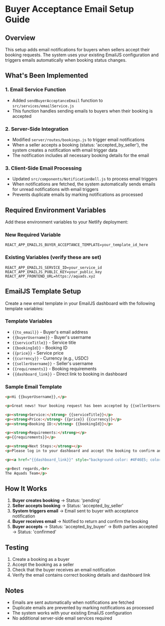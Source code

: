 # Buyer Acceptance Email Setup Guide

## Overview
This setup adds email notifications for buyers when sellers accept their booking requests. The system uses your existing EmailJS configuration and triggers emails automatically when booking status changes.

## What's Been Implemented

### 1. Email Service Function
- Added `sendBuyerAcceptanceEmail` function to `src/services/emailService.js`
- This function handles sending emails to buyers when their booking is accepted

### 2. Server-Side Integration
- Modified `server/routes/bookings.js` to trigger email notifications
- When a seller accepts a booking (status: 'accepted_by_seller'), the system creates a notification with email trigger data
- The notification includes all necessary booking details for the email

### 3. Client-Side Email Processing
- Updated `src/components/NotificationBell.js` to process email triggers
- When notifications are fetched, the system automatically sends emails for unread notifications with email triggers
- Prevents duplicate emails by marking notifications as processed

## Required Environment Variables

Add these environment variables to your Netlify deployment:

### New Required Variable
```
REACT_APP_EMAILJS_BUYER_ACCEPTANCE_TEMPLATE=your_template_id_here
```

### Existing Variables (verify these are set)
```
REACT_APP_EMAILJS_SERVICE_ID=your_service_id
REACT_APP_EMAILJS_PUBLIC_KEY=your_public_key
REACT_APP_FRONTEND_URL=https://aquads.xyz
```

## EmailJS Template Setup

Create a new email template in your EmailJS dashboard with the following template variables:

### Template Variables
- `{{to_email}}` - Buyer's email address
- `{{buyerUsername}}` - Buyer's username
- `{{serviceTitle}}` - Service title
- `{{bookingId}}` - Booking ID
- `{{price}}` - Service price
- `{{currency}}` - Currency (e.g., USDC)
- `{{sellerUsername}}` - Seller's username
- `{{requirements}}` - Booking requirements
- `{{dashboard_link}}` - Direct link to booking in dashboard

### Sample Email Template
```html
<p>Hi {{buyerUsername}},</p>

<p>Great news! Your booking request has been accepted by {{sellerUsername}}!</p>

<p><strong>Service:</strong> {{serviceTitle}}</p>
<p><strong>Price:</strong> {{price}} {{currency}}</p>
<p><strong>Booking ID:</strong> {{bookingId}}</p>

<p><strong>Requirements:</strong></p>
<p>{{requirements}}</p>

<p><strong>Next Steps:</strong></p>
<p>Please log in to your dashboard and accept the booking to confirm and start the job.</p>

<p><a href="{{dashboard_link}}" style="background-color: #4F46E5; color: white; padding: 10px 20px; text-decoration: none; border-radius: 5px;">View Booking</a></p>

<p>Best regards,<br>
The Aquads Team</p>
```

## How It Works

1. **Buyer creates booking** → Status: 'pending'
2. **Seller accepts booking** → Status: 'accepted_by_seller'
3. **System triggers email** → Email sent to buyer with acceptance notification
4. **Buyer receives email** → Notified to return and confirm the booking
5. **Buyer accepts** → Status: 'accepted_by_buyer' → Both parties accepted → Status: 'confirmed'

## Testing

1. Create a booking as a buyer
2. Accept the booking as a seller
3. Check that the buyer receives an email notification
4. Verify the email contains correct booking details and dashboard link

## Notes

- Emails are sent automatically when notifications are fetched
- Duplicate emails are prevented by marking notifications as processed
- The system works with your existing EmailJS configuration
- No additional server-side email services required 